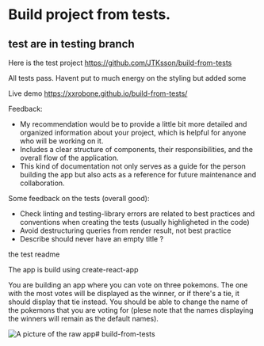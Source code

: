 # Build project from tests.

## test are in testing branch

Here is the test project https://github.com/JTKsson/build-from-tests

All tests pass. 
Havent put to much energy on the styling but added some 

Live demo https://xxrobone.github.io/build-from-tests/

Feedback:
- My recommendation would be to provide a little bit more detailed and organized information about your project, which is helpful for anyone who will be working on it. 
- Includes a clear structure of components, their responsibilities, and the overall flow of the application. 
- This kind of documentation not only serves as a guide for the person building the app but also acts as a reference for future maintenance and collaboration.

Some feedback on the tests (overall good): 
- Check linting and testing-library errors are related to best practices and conventions when creating the tests (usually highligheted in the code)
- Avoid destructuring queries from render result, not best practice
- Describe should never have an empty title ?

the test readme

The app is build using create-react-app

You are building an app where you can vote on three pokemons. 
The one with the most votes will be displayed as the winner, or if there's a tie, it should display that tie instead.
You should be able to change the name of the pokemons that you are voting for (plese note that the names displaying the winners will remain as the default names).

![A picture of the raw app](image.png)# build-from-tests

